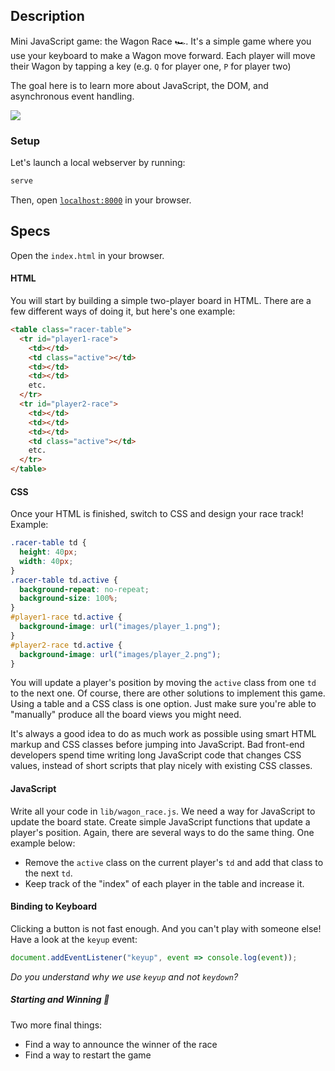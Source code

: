 ## Description

Mini JavaScript game: the Wagon Race 🏎. It's a simple game where you use your keyboard to make a Wagon move forward. Each player will move their Wagon by tapping a key (e.g. `Q` for player one, `P` for player two)

The goal here is to learn more about JavaScript, the DOM, and asynchronous event handling.

![](https://raw.githubusercontent.com/lewagon/fullstack-images/master/frontend/wagon_race.gif)

### Setup

Let's launch a local webserver by running:

```bash
serve
```

Then, open [`localhost:8000`](http://localhost:8000) in your browser.

## Specs

Open the `index.html` in your browser.

#### HTML

You will start by building a simple two-player board in HTML. There are a few different ways of doing it, but here's one example:

```html
<table class="racer-table">
  <tr id="player1-race">
    <td></td>
    <td class="active"></td>
    <td></td>
    <td></td>
    etc.
  </tr>
  <tr id="player2-race">
    <td></td>
    <td></td>
    <td></td>
    <td class="active"></td>
    etc.
  </tr>
</table>
```

#### CSS

Once your HTML is finished, switch to CSS and design your race track! Example:

```css
.racer-table td {
  height: 40px;
  width: 40px;
}
.racer-table td.active {
  background-repeat: no-repeat;
  background-size: 100%;
}
#player1-race td.active {
  background-image: url("images/player_1.png");
}
#player2-race td.active {
  background-image: url("images/player_2.png");
}
```

You will update a player's position by moving the `active` class from one `td` to the next one. Of course, there are other solutions to implement this game. Using a table and a CSS class is one option. Just make sure you're able to "manually" produce all the board views you might need.

It's always a good idea to do as much work as possible using smart HTML markup and CSS classes before jumping into JavaScript. Bad front-end developers spend time writing long JavaScript code that changes CSS values, instead of short scripts that play nicely with existing CSS classes.

#### JavaScript

Write all your code in `lib/wagon_race.js`. We need a way for JavaScript to update the board state. Create simple JavaScript functions that update a player's position. Again, there are several ways to do the same thing. One example below:

- Remove the `active` class on the current player's `td` and add that class to the next `td`.
- Keep track of the "index" of each player in the table and increase it.


#### Binding to Keyboard

Clicking a button is not fast enough. And you can't play with someone else! Have a look at the `keyup` event:

```js
document.addEventListener("keyup", event => console.log(event));
```

_Do you understand why we use `keyup` and not `keydown`?_

##### Starting and Winning 🏁

Two more final things:

- Find a way to announce the winner of the race
- Find a way to restart the game
